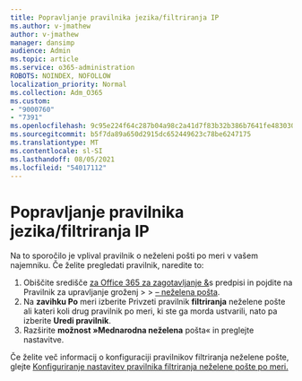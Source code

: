 ```yaml
---
title: Popravljanje pravilnika jezika/filtriranja IP
ms.author: v-jmathew
author: v-jmathew
manager: dansimp
audience: Admin
ms.topic: article
ms.service: o365-administration
ROBOTS: NOINDEX, NOFOLLOW
localization_priority: Normal
ms.collection: Adm_O365
ms.custom:
- "9000760"
- "7391"
ms.openlocfilehash: 9c95e224f64c287b04a98c2a41d7f83b32b386b7641fe483030fa8cc931855a8
ms.sourcegitcommit: b5f7da89a650d2915dc652449623c78be6247175
ms.translationtype: MT
ms.contentlocale: sl-SI
ms.lasthandoff: 08/05/2021
ms.locfileid: "54017112"
---
```

# <a name="fix-languageip-filter-policy"></a>Popravljanje pravilnika jezika/filtriranja IP

Na to sporočilo je vplival pravilnik o neželeni pošti po meri v vašem najemniku. Če želite pregledati pravilnik, naredite to:

1. Obiščite središče [za Office 365 za zagotavljanje &](https://go.microsoft.com/fwlink/p/?linkid=2077143)s predpisi in pojdite na Pravilnik za upravljanje groženj  >    >  [– neželena pošta](https://go.microsoft.com/fwlink/?linkid=2101518).
2. Na **zavihku Po** meri izberite Privzeti pravilnik **filtriranja** neželene pošte ali kateri koli drug pravilnik po meri, ki ste ga morda ustvarili, nato pa izberite **Uredi pravilnik**.
3. Razširite **možnost »Mednarodna neželena** pošta« in preglejte nastavitve.

Če želite več informacij o konfiguraciji pravilnikov filtriranja neželene pošte, glejte [Konfiguriranje nastavitev pravilnika filtriranja neželene pošte po meri.](https://go.microsoft.com/fwlink/?linkid=2101054)
